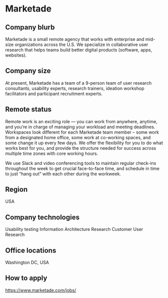 # Marketade

## Company blurb

Marketade is a small remote agency that works with enterprise and mid-size organizations across the U.S. We specialize in collaborative user research that helps teams build better digital products (software, apps, websites).

## Company size

At present, Marketade has a team of a 9-person team of user research consultants, usability experts, research trainers, ideation workshop facilitators and participant recruitment experts.

## Remote status

Remote work is an exciting role — you can work from anywhere, anytime, and you’re in charge of managing your workload and meeting deadlines. Workspaces look different for each Marketade team member – some work from a designated home office, some work at co-working spaces, and some change it up every few days. We offer the flexibility for you to do what works best for you, and provide the structure needed for success across multiple time zones with core working hours.

We use Slack and video conferencing tools to maintain regular check-ins throughout the week to get crucial face-to-face time, and schedule in time to just “hang out” with each other during the workweek.

## Region

USA

## Company technologies

Usability testing
Information Architecture Research
Customer User Research

## Office locations

Washington DC, USA

## How to apply

https://www.marketade.com/jobs/
